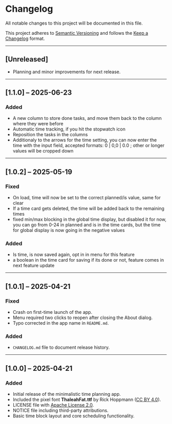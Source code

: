 # Changelog

All notable changes to this project will be documented in this file.

This project adheres to [Semantic Versioning](https://semver.org/) and follows the [Keep a Changelog](https://keepachangelog.com/en/1.0.0/) format.

---

## [Unreleased]
- Planning and minor improvements for next release.

---

## [1.1.0] – 2025-06-23
### Added
- A new column to store done tasks, and move them back to the column where they were before
- Automatic time tracking, if you hit the stopwatch icon
- Reposition the tasks in the columns
- Additionaly to the arrows for the time setting, you can now enter the time with the input field, accepted formats: 0 | 0,0 | 0.0 ; other or longer values will be cropped down 

---

## [1.0.2] – 2025-05-19
### Fixed
- On load, time will now be set to the correct planned/is value, same for clear
- If a time card gets deleted, the time will be added back to the remaining times
- fixed min/max blocking in the global time display, but disabled it for now, you can go from 0-24 in planned and is in the time cards, but the time for global display is now going in the negative values

### Added
- Is time, is now saved again, opt in in menu for this feature
- a boolean in the time card for saving if its done or not, feature comes in next feature update

---

## [1.0.1] – 2025-04-21
### Fixed
- Crash on first-time launch of the app.
- Menu required two clicks to reopen after closing the About dialog.
- Typo corrected in the app name in `README.md`.

### Added
- `CHANGELOG.md` file to document release history.

---

## [1.0.0] – 2025-04-21
### Added
- Initial release of the minimalistic time planning app.
- Included the pixel font **ThaleahFat.ttf** by Rick Hoppmann ([CC BY 4.0](https://creativecommons.org/licenses/by/4.0/)).
- LICENSE file with [Apache License 2.0](https://www.apache.org/licenses/LICENSE-2.0).
- NOTICE file including third-party attributions.
- Basic time block layout and core scheduling functionality.
